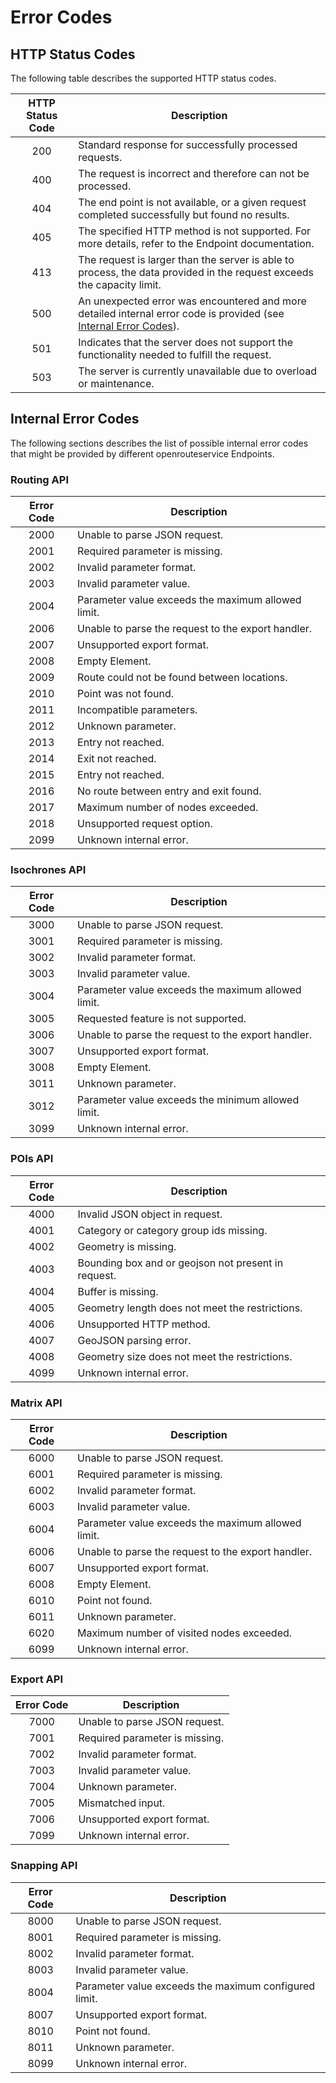 # Error Codes

## HTTP Status Codes

The following table describes the supported HTTP status codes.

| HTTP Status Code | Description                                                                                                                                |
|:----------------:|--------------------------------------------------------------------------------------------------------------------------------------------|
| 200              | Standard response for successfully processed requests.                                                                                     |
| 400              | The request is incorrect and therefore can not be processed.                                                                               |
| 404              | The end point is not available, or a given request completed successfully but found no results.                                            |
| 405              | The specified HTTP method is not supported. For more details, refer to the Endpoint documentation.                                         |
| 413              | The request is larger than the server is able to process, the data provided in the request exceeds the capacity limit.                     |
| 500              | An unexpected error was encountered and more detailed internal error code is provided (see [Internal Error Codes](#internal-error-codes)). |
| 501              | Indicates that the server does not support the functionality needed to fulfill the request.                                                |
| 503              | The server is currently unavailable due to overload or maintenance.                                                                        |



## Internal Error Codes

The following sections describes the list of possible internal error codes that might be provided by different openrouteservice
Endpoints.

### Routing API

[//]: # (keep in sync with org.heigit.ors.routing.RoutingErrorCodes)

| Error Code | Description                                        |
|:----------:|----------------------------------------------------|
|    2000    | Unable to parse JSON request.                      |x
|    2001    | Required parameter is missing.                     |x
|    2002    | Invalid parameter format.                          |x
|    2003    | Invalid parameter value.                           |x
|    2004    | Parameter value exceeds the maximum allowed limit. |
|    2006    | Unable to parse the request to the export handler. |
|    2007    | Unsupported export format.                         |x
|    2008    | Empty Element.                                     |
|    2009    | Route could not be found between locations.        |
|    2010    | Point was not found.                               |
|    2011    | Incompatible parameters.                           |
|    2012    | Unknown parameter.                                 |x
|    2013    | Entry not reached.                                 |
|    2014    | Exit not reached.                                  |
|    2015    | Entry not reached.                                 |
|    2016    | No route between entry and exit found.             |
|    2017    | Maximum number of nodes exceeded.                  |
|    2018    | Unsupported request option.                        |
|    2099    | Unknown internal error.                            |

### Isochrones API

[//]: # (keep in sync with org.heigit.ors.isochrones.IsochronesErrorCodes)

| Error Code | Description                                        |
|:----------:|----------------------------------------------------|
|    3000    | Unable to parse JSON request.                      |
|    3001    | Required parameter is missing.                     |
|    3002    | Invalid parameter format.                          |
|    3003    | Invalid parameter value.                           |
|    3004    | Parameter value exceeds the maximum allowed limit. |
|    3005    | Requested feature is not supported.                |
|    3006    | Unable to parse the request to the export handler. |
|    3007    | Unsupported export format.                         |
|    3008    | Empty Element.                                     |
|    3011    | Unknown parameter.                                 |
|    3012    | Parameter value exceeds the minimum allowed limit.  |
|    3099    | Unknown internal error.                            |

### POIs API

[//]: # (keep in sync with openpoiservice https://github.com/GIScience/openpoiservice/blob/master/openpoiservice/server/api/__init__.py)

| Error Code | Description                                         |
|:----------:|-----------------------------------------------------|
|    4000    | Invalid JSON object in request.                     |
|    4001    | Category or category group ids missing.             |
|    4002    | Geometry is missing.                                |
|    4003    | Bounding box and or geojson not present in request. |
|    4004    | Buffer is missing.                                  |
|    4005    | Geometry length does not meet the restrictions.     |
|    4006    | Unsupported HTTP method.                            |
|    4007    | GeoJSON parsing error.                              |
|    4008    | Geometry size does not meet the restrictions.       |
|    4099    | Unknown internal error.                             |

### Matrix API

[//]: # (keep in sync with org.heigit.ors.matrix.MatrixErrorCodes)

| Error Code | Description                                        |
|:----------:|----------------------------------------------------|
|    6000    | Unable to parse JSON request.                      |
|    6001    | Required parameter is missing.                     |
|    6002    | Invalid parameter format.                          |
|    6003    | Invalid parameter value.                           |
|    6004    | Parameter value exceeds the maximum allowed limit. |
|    6006    | Unable to parse the request to the export handler. |
|    6007    | Unsupported export format.                         |
|    6008    | Empty Element.                                     |
|    6010    | Point not found.                                   |
|    6011    | Unknown parameter.                                 |
|    6020    | Maximum number of visited nodes exceeded.          |
|    6099    | Unknown internal error.                            |

### Export API

[//]: # (keep in sync with org.heigit.ors.export.ExportErrorCodes)

| Error Code | Description                    |
|:----------:|--------------------------------|
|    7000    | Unable to parse JSON request.  |
|    7001    | Required parameter is missing. |
|    7002    | Invalid parameter format.      |
|    7003    | Invalid parameter value.       |
|    7004    | Unknown parameter.             |
|    7005    | Mismatched input.              |
|    7006    | Unsupported export format.     |
|    7099    | Unknown internal error.        |

### Snapping API 

[//]: # (keep in sync with org.heigit.ors.snapping.SnappingErrorCodes)

| Error Code | Description                                           |
|:----------:|-------------------------------------------------------|
|    8000    | Unable to parse JSON request.                         |
|    8001    | Required parameter is missing.                        |
|    8002    | Invalid parameter format.                             |
|    8003    | Invalid parameter value.                              |
|    8004    | Parameter value exceeds the maximum configured limit. |
|    8007    | Unsupported export format.                            |
|    8010    | Point not found.                                      |
|    8011    | Unknown parameter.                                    |
|    8099    | Unknown internal error.                               |

